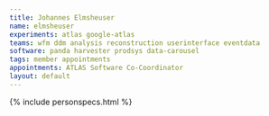 ```yaml
---
title: Johannes Elmsheuser
name: elmsheuser
experiments: atlas google-atlas
teams: wfm ddm analysis reconstruction userinterface eventdata
software: panda harvester prodsys data-carousel
tags: member appointments
appointments: ATLAS Software Co-Coordinator
layout: default
---
```


{% include personspecs.html %}
